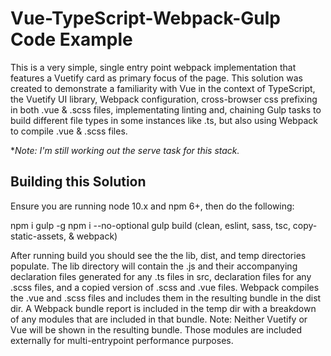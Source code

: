 # Vue-TypeScript-Webpack-Gulp Code Example
This is a very simple, single entry point webpack implementation that features a Vuetify card as primary focus of the page. This solution was created to demonstrate a familiarity with Vue in the context of TypeScript, the Vuetify UI library, Webpack configuration, cross-browser css prefixing in both .vue & .scss files, implementating linting and, chaining Gulp tasks to build different file types in some instances like .ts, but also using Webpack to compile .vue & .scss files.

**Note: I'm still working out the serve task for this stack.*

## Building this Solution
Ensure you are running node 10.x and npm 6+, then do the following:

npm i gulp -g
npm i --no-optional
gulp build (clean, eslint, sass, tsc, copy-static-assets, & webpack)

After running build you should see the the lib, dist, and temp directories populate. The lib directory will contain the .js and their accompanying declaration files generated for any .ts files in src, declaration files for any .scss files, and a copied version of .scss and .vue files. Webpack compiles the .vue and .scss files and includes them in the resulting bundle in the dist dir. A Webpack bundle report is included in the temp dir with a breakdown of any modules that are included in that bundle. Note: Neither Vuetify or Vue will be shown in the resulting bundle. Those modules are included externally for multi-entrypoint performance purposes.
